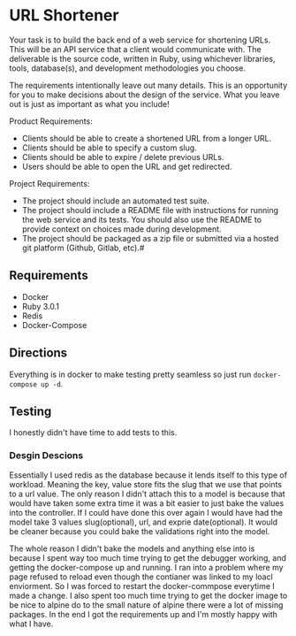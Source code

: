 # URL Shortener

Your task is to build the back end of a web service for shortening URLs. This will be an API service that a client would communicate with. The deliverable is the source code, written in Ruby, using whichever libraries, tools, database(s), and development methodologies you choose.

The requirements intentionally leave out many details. This is an opportunity for you to make decisions about the design of the service. What you leave out is just as important as what you include!

Product Requirements:

- Clients should be able to create a shortened URL from a longer URL.
- Clients should be able to specify a custom slug.
- Clients should be able to expire / delete previous URLs.
- Users should be able to open the URL and get redirected.

Project Requirements:

- The project should include an automated test suite.
- The project should include a README file with instructions for running the web service and its tests. You should also use the README to provide context on choices made during development.
- The project should be packaged as a zip file or submitted via a hosted git platform (Github, Gitlab, etc).#

## Requirements

- Docker
- Ruby 3.0.1
- Redis
- Docker-Compose

## Directions

Everything is in docker to make testing pretty seamless so just run `docker-compose up -d`.

## Testing

I honestly didn't have time to add tests to this.

### Desgin Descions

Essentially I used redis as the database because it lends itself to this type of workload. Meaning the key, value store fits the slug that we use that points to a url value. The only reason I didn't attach this to a model is because that would have taken some extra time it was a bit easier to just bake the values into the controller. If I could have done this over again I would have had the model take 3 values slug(optional), url, and exprie date(optional). It would be cleaner because you could bake the validations right into the model.

The whole reason I didn't bake the models and anything else into is because I spent way too much time trying to get the debugger working, and getting the docker-compose up and running. I ran into a problem where my page refused to reload even though the contianer was linked to my loacl enviorment. So I was forced to restart the docker-commpose everytime I made a change. I also spent too much time trying to get the docker image to be nice to alpine do to the small nature of alpine there were a lot of missing packages. In the end I got the requirements up and I'm mostly happy with what I have.
